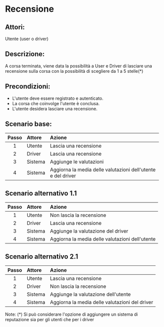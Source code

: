 # Recensione

## Attori:
Utente (user o driver)

## Descrizione:
A corsa terminata, viene data la possibilità a User e Driver di lasciare una recensione sulla corsa con la possibilità di scegliere da 1 a 5 stelle(*)

## Precondizioni:
- L'utente deve essere registrato e autenticato.
- La corsa che coinvolge l'utente è conclusa.
- L'utente desidera lasciare una recensione.

## Scenario base:
| Passo | Attore   | Azione                                                                                        |
|:-----:|:---------|:----------------------------------------------------------------------------------------------|
|   1   | Utente   | Lascia una recensione                                                                         |
|   2   | Driver   | Lascia una recensione                                                                         |
|   3   | Sistema  | Aggiunge le valutazioni                                                                       |
|   4   | Sistema  | Aggiorna la media delle valutazioni dell'utente e del driver                                  |

## Scenario alternativo 1.1
| Passo | Attore  | Azione                                          |
|:-----:|:--------|:------------------------------------------------|
|   1   | Utente  | Non lascia la recensione                        |
|   2   | Driver  | Lascia una recensione                           |
|   3   | Sistema | Aggiunge la valutazione del driver              |
|   4   | Sistema | Aggiorna la media delle valutazioni dell'utente |


## Scenario alternativo 2.1  
| Passo | Attore  | Azione                                          |
|:-----:|:--------|:------------------------------------------------|
|   1   | Utente  | Lascia una recensione                           |
|   2   | Driver  | Non lascia la recensione                        |
|   3   | Sistema | Aggiunge la valutazione dell'utente             |
|   4   | Sistema | Aggiorna la media delle valutazioni del driver  |

Note:
(*) Si può considerare l'opzione di aggiungere un sistema di reputazione sia per gli utenti che per i driver
